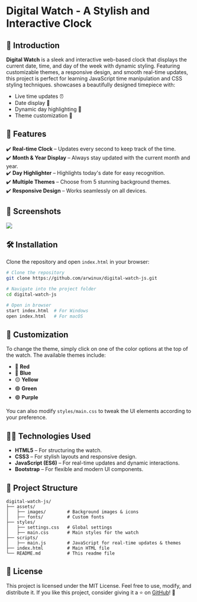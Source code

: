 # Digital Watch - A Stylish and Interactive Clock

## 🚀 Introduction

**Digital Watch** is a sleek and interactive web-based clock that displays the current date, time, and day of the week with dynamic styling. Featuring customizable themes, a responsive design, and smooth real-time updates, this project is perfect for learning JavaScript time manipulation and CSS styling techniques.
showcases a beautifully designed timepiece with:

- Live time updates ⏰
- Date display 📅
- Dynamic day highlighting 🔆
- Theme customization 🎨

## 🌟 Features

✔️ **Real-time Clock** – Updates every second to keep track of the time.\
✔️ **Month & Year Display** – Always stay updated with the current month and year.\
✔️ **Day Highlighter** – Highlights today's date for easy recognition.\
✔️ **Multiple Themes** – Choose from 5 stunning background themes.\
✔️ **Responsive Design** – Works seamlessly on all devices.

## 📸 Screenshots
<img src="./design/radme.gif">

## 🛠️ Installation

Clone the repository and open `index.html` in your browser:

```bash
# Clone the repository
git clone https://github.com/arwinux/digital-watch-js.git

# Navigate into the project folder
cd digital-watch-js

# Open in browser
start index.html  # For Windows
open index.html   # For macOS
```

## 🎨 Customization

To change the theme, simply click on one of the color options at the top of the watch. The available themes include:

- 🔴 **Red**
- 🔵 **Blue**
- 🟡 **Yellow**
- 🟢 **Green**
- 🟣 **Purple**


You can also modify `styles/main.css` to tweak the UI elements according to your preference.

## 🧑‍💻 Technologies Used

- **HTML5** – For structuring the watch.
- **CSS3** – For stylish layouts and responsive design.
- **JavaScript (ES6)** – For real-time updates and dynamic interactions.
- **Bootstrap** – For flexible and modern UI components.

## 📌 Project Structure

```
digital-watch-js/
├── assets/
│   ├── images/        # Background images & icons
│   ├── fonts/         # Custom fonts
├── styles/
│   ├── settings.css   # Global settings
│   ├── main.css       # Main styles for the watch
├── scripts/
│   ├── main.js        # JavaScript for real-time updates & themes
├── index.html         # Main HTML file
└── README.md          # This readme file
```

## 📜 License

This project is licensed under the MIT License. Feel free to use, modify, and distribute it.
If you like this project, consider giving it a ⭐ on [GitHub](https://github.com/arwinux/digital-watch-js)! 🚀

